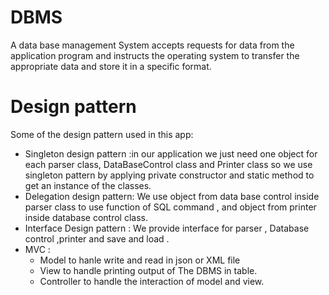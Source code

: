 # DBMS
A data base management System accepts requests for data from the application program and instructs the
operating system to transfer the appropriate data and store it in a specific format.


# Design pattern
Some of the design pattern used in this app:
- Singleton design pattern :in our application we just need one object
for each parser class, DataBaseControl class and Printer class so we
use singleton pattern by applying private constructor and static
method to get an instance of the classes.
- Delegation design pattern: We use object from data base control
inside parser class to use function of SQL command , and object
from printer inside database control class.
- Interface Design pattern : We provide interface for parser ,
Database control ,printer and save and load .
- MVC : 
  - Model to hanle write and read in json or XML file 
  - View to handle printing output of The DBMS in table.
  - Controller to handle the interaction of model and view.

